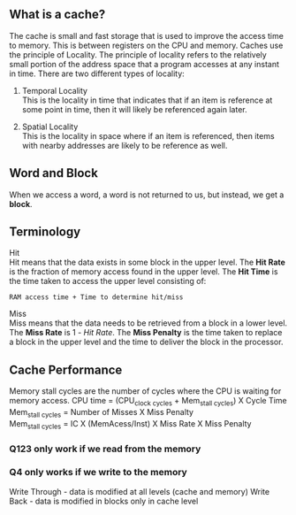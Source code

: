 ## What is a cache?
The cache is small and fast storage that is used to improve the access time to memory. This is between registers on the CPU and memory. Caches use the principle of Locality. The principle of locality refers to the relatively small portion of the address space that a program accesses at any instant in time. There are two different types of locality:<br>
1. Temporal Locality<br>
This is the locality in time that indicates that if an item is reference at some point in time, then it will likely be referenced again later.<br>

2. Spatial Locality<br>
This is the locality in space where if an item is referenced, then items with nearby addresses are likely to be reference as well.<br>

## Word and Block
When we access a word, a word is not returned to us, but instead, we get a __block__. 

## Terminology
Hit<br>
Hit means that the data exists in some block in the upper level. The __Hit Rate__ is the fraction of memory access found in the upper level. The __Hit Time__ is the time taken to access the upper level consisting of:
```
RAM access time + Time to determine hit/miss
```
Miss<br>
Miss means that the data needs to be retrieved from a block in a lower level. The __Miss Rate__ is 1 - _Hit Rate_. The __Miss Penalty__ is the time taken to replace a block in the upper level and the time to deliver the block in the processor. 

## Cache Performance
Memory stall cycles are the number of cycles where the CPU is waiting for memory access.
CPU time = (CPU<sub>clock cycles</sub> + Mem<sub>stall cycles</sub>) X Cycle Time<br>
Mem<sub>stall cycles</sub> = Number of Misses X Miss Penalty<br>
Mem<sub>stall cycles</sub> = IC X (MemAcess/Inst) X Miss Rate X Miss Penalty<br>


### Q123 only work if we read from the memory
### Q4 only works if we write to the memory

Write Through - data is modified at all levels (cache and memory)
Write Back - data is modified in blocks only in cache level

